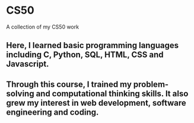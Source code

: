 # CS50
A collection of my CS50 work

## Here, I learned basic programming languages including C, Python, SQL, HTML, CSS and Javascript.

## Through this course, I trained my problem-solving and computational thinking skills. It also grew my interest in web development, software engineering and coding. 
